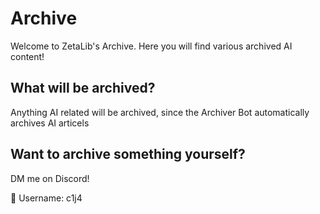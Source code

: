 # Archive
Welcome to ZetaLib's Archive. Here you will find various archived AI content!

## What will be archived?
Anything AI related will be archived, since the Archiver Bot automatically archives AI articels

## Want to archive something yourself?

DM me on Discord!

📧 Username: c1j4
